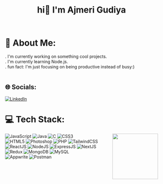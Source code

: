 


<div align="center">
<!--   <img src="/> -->
</div>

###

<h1 align="center">hi👋 I'm Ajmeri Gudiya</h1><br/>


<!--
**Ajmeri799/ajmeri799** is a ✨ _special_ ✨ repository because its `README.md` (this file) appears on your GitHub profile.

Here are some ideas to get you started:

- 🔭 I’m currently working on ...
- 🌱 I’m currently learning ...
- 👯 I’m looking to collaborate on ...
- 🤔 I’m looking for help with ...
- 💬 Ask me about ...
- 📫 How to reach me: ...
- 😄 Pronouns: ...
- ⚡ Fun fact: ...
-->
# 💫 About Me:
. I'm currently  working on something cool projects.<br>. I'm currently learning Node.js.<br>. fun fact: I'm just focusing on being productive instead of busy:)<br><br>


## 🌐 Socials:
[![LinkedIn](https://img.shields.io/badge/LinkedIn-%230077B5.svg?logo=linkedin&logoColor=white)](https://linkedin.com/in/in/ajmeri799guniya) 

# 💻 Tech Stack:
![JavaScript](https://img.shields.io/badge/javascript-%23323330.svg?style=for-the-badge&logo=javascript&logoColor=%23F7DF1E)
![Java](https://img.shields.io/badge/java-%23ED8B00.svg?style=for-the-badge&logo=openjdk&logoColor=white)
![C](https://img.shields.io/badge/c-%2300599C.svg?style=for-the-badge&logo=c&logoColor=white) 
<img align="right" height="150" src="https://i.pinimg.com/originals/f3/5b/a0/f35ba0fb7cdef92a5a4b7d7d2bc17037.gif"  />
![CSS3](https://img.shields.io/badge/css3-%231572B6.svg?style=for-the-badge&logo=css3&logoColor=white) <br/>
![HTML5](https://img.shields.io/badge/html5-%23E34F26.svg?style=for-the-badge&logo=html5&logoColor=white)
![Photoshop](https://img.shields.io/badge/adobe%20photoshop-%2331A8FF.svg?style=for-the-badge&logo=adobe%20photoshop&logoColor=white)
![PHP](https://img.shields.io/badge/php-%23777BB4.svg?style=for-the-badge&logo=php&logoColor=white) 
![TailwindCSS](https://img.shields.io/badge/tailwindcss-%2338B2AC.svg?style=for-the-badge&logo=tailwind-css&logoColor=white)<br/>
![ReactJS](https://img.shields.io/badge/reactjs-%2320232a.svg?style=for-the-badge&logo=react&logoColor=%2361DAFB)
![NodeJS](https://img.shields.io/badge/node.js-%2343853D.svg?style=for-the-badge&logo=node.js&logoColor=white)
![ExpressJS](https://img.shields.io/badge/express.js-%23404d59.svg?style=for-the-badge&logo=express&logoColor=%2361DAFB)
![NextJS](https://img.shields.io/badge/next.js-%23000000.svg?style=for-the-badge&logo=nextdotjs&logoColor=white)<br/>
![Redux](https://img.shields.io/badge/redux-%23764ABC.svg?style=for-the-badge&logo=redux&logoColor=white)
![MongoDB](https://img.shields.io/badge/mongodb-%2347A248.svg?style=for-the-badge&logo=mongodb&logoColor=white)
![MySQL](https://img.shields.io/badge/mysql-%2300000f.svg?style=for-the-badge&logo=mysql&logoColor=white) <br/>
![Appwrite](https://img.shields.io/badge/appwrite-%23F02E65.svg?style=for-the-badge&logo=appwrite&logoColor=white)
![Postman](https://img.shields.io/badge/postman-%23FF6C37.svg?style=for-the-badge&logo=postman&logoColor=white)



<!-- Proudly created with GPRM ( https://gprm.itsvg.in ) -->




